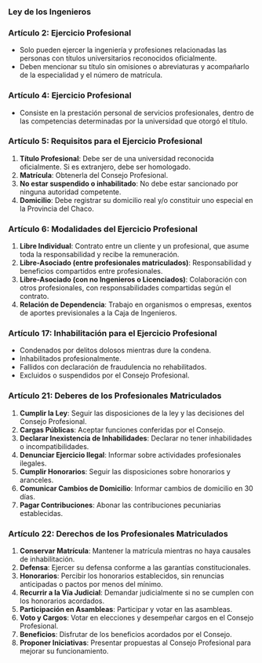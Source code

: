 

### Ley de los Ingenieros

### Artículo 2: Ejercicio Profesional
- Solo pueden ejercer la ingeniería y profesiones relacionadas las personas con títulos universitarios reconocidos oficialmente.
- Deben mencionar su título sin omisiones o abreviaturas y acompañarlo de la especialidad y el número de matrícula.

### Artículo 4: Ejercicio Profesional
- Consiste en la prestación personal de servicios profesionales, dentro de las competencias determinadas por la universidad que otorgó el título.

### Artículo 5: Requisitos para el Ejercicio Profesional
1. **Título Profesional**: Debe ser de una universidad reconocida oficialmente. Si es extranjero, debe ser homologado.
2. **Matrícula**: Obtenerla del Consejo Profesional.
3. **No estar suspendido o inhabilitado**: No debe estar sancionado por ninguna autoridad competente.
4. **Domicilio**: Debe registrar su domicilio real y/o constituir uno especial en la Provincia del Chaco.

### Artículo 6: Modalidades del Ejercicio Profesional
1. **Libre Individual**: Contrato entre un cliente y un profesional, que asume toda la responsabilidad y recibe la remuneración.
2. **Libre-Asociado (entre profesionales matriculados)**: Responsabilidad y beneficios compartidos entre profesionales.
3. **Libre-Asociado (con no Ingenieros o Licenciados)**: Colaboración con otros profesionales, con responsabilidades compartidas según el contrato.
4. **Relación de Dependencia**: Trabajo en organismos o empresas, exentos de aportes previsionales a la Caja de Ingenieros.

### Artículo 17: Inhabilitación para el Ejercicio Profesional
- Condenados por delitos dolosos mientras dure la condena.
- Inhabilitados profesionalmente.
- Fallidos con declaración de fraudulencia no rehabilitados.
- Excluidos o suspendidos por el Consejo Profesional.

### Artículo 21: Deberes de los Profesionales Matriculados
1. **Cumplir la Ley**: Seguir las disposiciones de la ley y las decisiones del Consejo Profesional.
2. **Cargas Públicas**: Aceptar funciones conferidas por el Consejo.
3. **Declarar Inexistencia de Inhabilidades**: Declarar no tener inhabilidades o incompatibilidades.
4. **Denunciar Ejercicio Ilegal**: Informar sobre actividades profesionales ilegales.
5. **Cumplir Honorarios**: Seguir las disposiciones sobre honorarios y aranceles.
6. **Comunicar Cambios de Domicilio**: Informar cambios de domicilio en 30 días.
7. **Pagar Contribuciones**: Abonar las contribuciones pecuniarias establecidas.

### Artículo 22: Derechos de los Profesionales Matriculados
1. **Conservar Matrícula**: Mantener la matrícula mientras no haya causales de inhabilitación.
2. **Defensa**: Ejercer su defensa conforme a las garantías constitucionales.
3. **Honorarios**: Percibir los honorarios establecidos, sin renuncias anticipadas o pactos por menos del mínimo.
4. **Recurrir a la Vía Judicial**: Demandar judicialmente si no se cumplen con los honorarios acordados.
5. **Participación en Asambleas**: Participar y votar en las asambleas.
6. **Voto y Cargos**: Votar en elecciones y desempeñar cargos en el Consejo Profesional.
7. **Beneficios**: Disfrutar de los beneficios acordados por el Consejo.
8. **Proponer Iniciativas**: Presentar propuestas al Consejo Profesional para mejorar su funcionamiento.